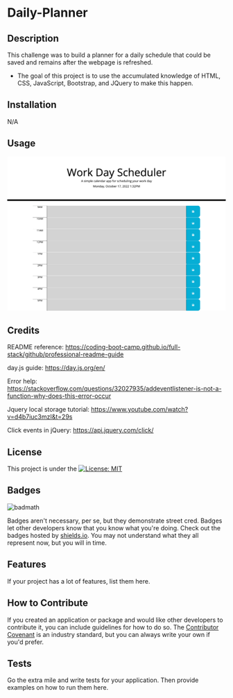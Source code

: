 # Daily-Planner

## Description

This challenge was to build a planner for a daily schedule that could be saved and remains after the webpage is refreshed.

- The goal of this project is to use the accumulated knowledge of HTML, CSS, JavaScript, Bootstrap, and JQuery to make this happen.

## Installation

N/A

## Usage

<!-- TODO: add a link here -->

![alt text](./screenshot.png)

## Credits

README reference: https://coding-boot-camp.github.io/full-stack/github/professional-readme-guide

day.js guide: https://day.js.org/en/

Error help: https://stackoverflow.com/questions/32027935/addeventlistener-is-not-a-function-why-does-this-error-occur

Jquery local storage tutorial: https://www.youtube.com/watch?v=d4b7iuc3mzI&t=29s

Click events in jQuery: https://api.jquery.com/click/

## License

This project is under the [![License: MIT](https://img.shields.io/badge/License-MIT-yellow.svg)](./LICENSE)

## Badges

![badmath](https://img.shields.io/github/languages/top/lernantino/badmath)

Badges aren't necessary, per se, but they demonstrate street cred. Badges let other developers know that you know what you're doing. Check out the badges hosted by [shields.io](https://shields.io/). You may not understand what they all represent now, but you will in time.

## Features

If your project has a lot of features, list them here.

## How to Contribute

If you created an application or package and would like other developers to contribute it, you can include guidelines for how to do so. The [Contributor Covenant](https://www.contributor-covenant.org/) is an industry standard, but you can always write your own if you'd prefer.

## Tests

Go the extra mile and write tests for your application. Then provide examples on how to run them here.
